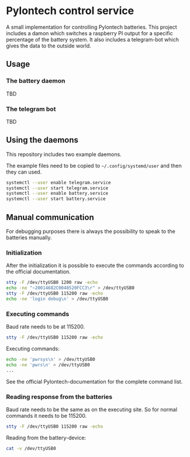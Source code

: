 # Pylontech control service

A small implementation for controlling Pylontech batteries.
This project includes a damon which switches a raspberry PI output for a specific percentage of the battery system.
It also includes a telegram-bot which gives the data to the outside world.

## Usage

### The battery daemon

TBD

### The telegram bot

TBD

## Using the daemons

This repository includes two example daemons.

The example files need to be copied to `~/.config/systemd/user` and then they can used.

```bash
systemctl --user enable telegram.service
systemctl --user start telegram.service
systemctl --user enable battery.service
systemctl --user start battery.service
```

## Manual communication

For debugging purposes there is always the possibility to speak to the batteries manually.

### Initialization

After the initialization it is possible to execute the commands according to the official documentation.

```bash
stty -F /dev/ttyUSB0 1200 raw -echo
echo -ne "~20014682C0048520FCC3\r" > /dev/ttyUSB0
stty -F /dev/ttyUSB0 115200 raw -echo
echo -ne 'login debug\n' > /dev/ttyUSB0
```

### Executing commands

Baud rate needs to be at 115200.

```bash
stty -F /dev/ttyUSB0 115200 raw -echo
```
Executing commands:

```bash
echo -ne 'pwrsys\n' > /dev/ttyUSB0
echo -ne 'pwrs\n' > /dev/ttyUSB0
...
```

See the official Pylontech-documentation for the complete command list.

### Reading response from the batteries

Baud rate needs to be the same as on the executing site. So for normal commands it needs to be 115200.

```bash
stty -F /dev/ttyUSB0 115200 raw -echo
```

Reading from the battery-device:

```bash
cat -v /dev/ttyUSB0
```